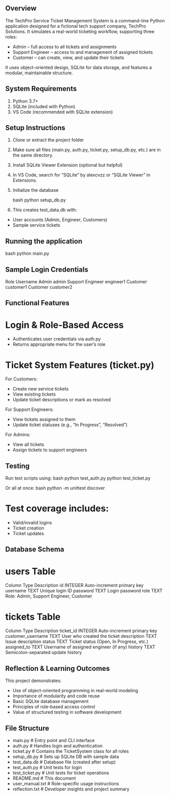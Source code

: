 ## Overview
The TechPro Service Ticket Management System is a command-line Python application designed for a fictional tech support company, TechPro Solutions. It simulates a real-world ticketing workflow, supporting three roles:
- Admin – full access to all tickets and assignments
- Support Engineer – access to and management of assigned tickets
- Customer – can create, view, and update their tickets

It uses object-oriented design, SQLite for data storage, and features a modular, maintainable structure.


## System Requirements
1. Python 3.7+
2. SQLite (included with Python)
3. VS Code (recommended with SQLite extension)

## Setup Instructions
1. Clone or extract the project folder
2. Make sure all files (main.py, auth.py, ticket.py, setup_db.py, etc.) are in the same directory.
3. Install SQLite Viewer Extension (optional but helpful)
4. In VS Code, search for “SQLite” by alexcvzz or “SQLite Viewer” in Extensions.
5. Initialize the database
  
    bash
    python setup_db.py
   
7. This creates test_data.db with:
- User accounts (Admin, Engineer, Customers)
- Sample service tickets


## Running the application

  bash
  python main.py


## Sample Login Credentials

Role	              Username
Admin	              admin
Support Engineer	  engineer1
Customer	          customer1	
Customer	          customer2


## Functional Features
# Login & Role-Based Access
- Authenticates user credentials via auth.py
- Returns appropriate menu for the user’s role

# Ticket System Features (ticket.py)
For Customers:
- Create new service tickets
- View existing tickets
- Update ticket descriptions or mark as resolved

For Support Engineers:
- View tickets assigned to them
- Update ticket statuses (e.g., “In Progress”, “Resolved”)

For Admins:
- View all tickets
- Assign tickets to support engineers
  

## Testing
Run test scripts using:
    bash
    python test_auth.py
    python test_ticket.py

Or all at once:
    bash
    python -m unittest discover


# Test coverage includes:
- Valid/invalid logins
- Ticket creation
- Ticket updates

## Database Schema
# users Table
Column	      Type	     Description
id	          INTEGER	   Auto-increment primary key
username	    TEXT	     Unique login ID
password	    TEXT	     Login password
role	        TEXT	     Role: Admin, Support Engineer, Customer

# tickets Table
Column	              Type	       Description
ticket_id	            INTEGER	     Auto-increment primary key
customer_username	    TEXT	       User who created the ticket
description	          TEXT	       Issue description
status	              TEXT	       Ticket status (Open, In Progress, etc.)
assigned_to	          TEXT	       Username of assigned engineer (if any)
history	              TEXT	       Semicolon-separated update history



## Reflection & Learning Outcomes
This project demonstrates:
- Use of object-oriented programming in real-world modeling
- Importance of modularity and code reuse
- Basic SQLite database management
- Principles of role-based access control
- Value of structured testing in software development

## File Structure
- main.py          # Entry point and CLI interface
- auth.py          # Handles login and authentication
- ticket.py        # Contains the TicketSystem class for all roles
- setup_db.py      # Sets up SQLite DB with sample data
- test_data.db     # Database file (created after setup)
- test_auth.py     # Unit tests for login
- test_ticket.py   # Unit tests for ticket operations
- README.md        # This document
- user_manual.txt  # Role-specific usage instructions
- reflection.txt   # Developer insights and project summary
